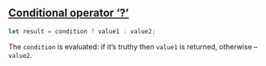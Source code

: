 ## [Conditional operator ‘?’](https://javascript.info/ifelse#conditional-operator)

```js
let result = condition ? value1 : value2;
```

The `condition` is evaluated: if it’s truthy then `value1` is returned, otherwise – `value2`.

